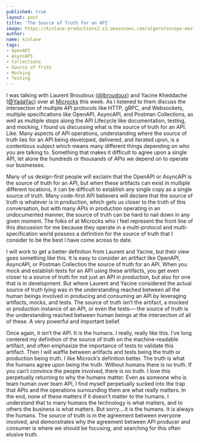 ```yaml
---
published: true
layout: post
title: 'The Source of Truth for an API'
image: https://kinlane-productions2.s3.amazonaws.com/algorotoscope-master/yellow-journalism-marketplace-people.jpg
author:
name: kinlane
tags:
- OpenAPI
- AsyncAPI
- Collections
- Source of Truth
- Mocking
- Testing
---
```

I was talking with Laurent Broudoux ([@lbroudoux](https://twitter.com/lbroudoux)) and Yacine Kheddache ([@YadaYac](https://twitter.com/yadayac)) over at [Microcks](https://microcks.io/) this week. As I listened to them discuss the intersection of multiple API protocols like HTTP, gRPC, and Websockets, multiple specifications like OpenAPI, AsyncAPI, and Postman Collections, as well as multiple stops along the API Lifecycle like documentation, testing, and mocking, I found us discussing what is the source of truth for an API. Like. Many aspects of API operations, understanding where the source of truth lies for an API being developed, delivered, and iterated upon, is a contentious subject which means many different things depending on who you are talking to. Something that makes it difficult to agree upon a single API, let alone the hundreds or thousands of APIs we depend on to operate our businesses. 

Many of us design-first people will exclaim that the OpenAPI or AsyncAPI is the source of truth for an API, but when these artifacts can exist in multiple different locations, it can be difficult to establish any single copy as a single source of truth. Many code-first API believers will declare that the source of truth is whatever is in production, which gets us closer to the truth of this conversation, but with many APIs in production operating in an undocumented manner, the source of truth can be hard to nail down in any given moment. The folks of at Microcks who I feel represent the front line of this discussion for me because they operate in a multi-protocol and multi-specification world possess a definition for the source of truth that I consider to be the best I have come across to date. 

I will work to get a better definition from Laurent and Yacine, but their view goes something like this. It is easy to consider an artifact like OpenAPI, AsyncAPI, or Postman Collection the source of truth for an API. When you mock and establish tests for an API using these artifacts, you get even closer to a source of truth for not just an API in production, but also for one that is in development. But where Laurent and Yacine considered the actual source of truth lying was in the understanding reached between all the human beings involved in producing and consuming an API by leveraging artifacts, mocks, and tests. The source of truth isn’t the artifact, a mocked or production instance of an API, or even the tests—-the source of truth is the understanding reached between human beings at the intersection of all of these. A very powerful and important belief.

Once again, it isn’t the API. It is the humans. I really, really like this. I’ve long centered my definition of the source of truth on the machine-readable artifact, and often emphasize the importance of tests to validate this artifact. Then I will waffle between artifacts and tests being the truth or production being truth. I like Microck’s definition better. The truth is what the humans agree upon being the truth. Without humans there is no truth. If you can’t convince the people involved, there is no truth. I love this perpetually returning to why the humans matter. Even as someone who is team human over team API, I find myself perpetually sucked into the trap that APIs and the operations surrounding them are what really matters. In the end, none of these matters if it doesn’t matter to the humans. I understand that to many humans the technology is what matters, and to others the business is what matters. But sorry....it is the humans. It is always the humans. The source of truth is in the agreement between everyone involved, and demonstrates why the agreement between API producer and consumer is where we should be focusing, and searching for this often elusive truth.
